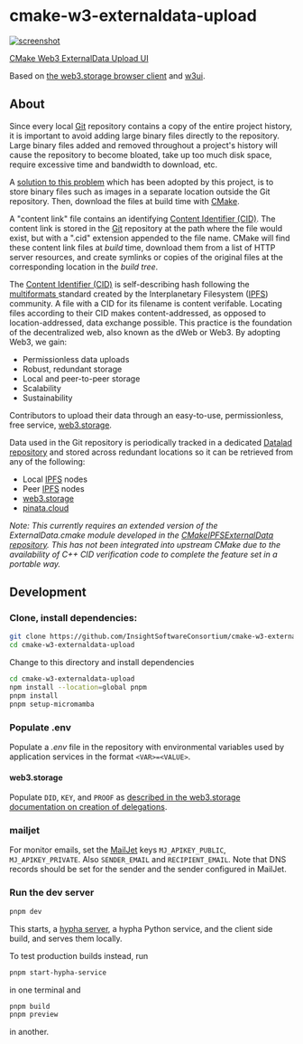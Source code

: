 # cmake-w3-externaldata-upload

[![screenshot](./screenshot.png)](https://cmake-w3-externaldata-upload.on.fleek.co/)

[CMake Web3 ExternalData Upload UI](https://cmake-w3-externaldata-upload.on.fleek.co/)

Based on [the web3.storage browser client](https://web3.storage/docs/reference/js-client-library/#store-files) and [w3ui](https://github.com/web3-storage/w3ui).

## About

Since every local [Git](https://git-scm.com/) repository contains a copy
of the entire project history, it is important to avoid adding large
binary files directly to the repository. Large binary files added and
removed throughout a project\'s history will cause the repository to
become bloated, take up too much disk space, require excessive time and
bandwidth to download, etc.

A [solution to this
problem](https://blog.kitware.com/cmake-externaldata-using-large-files-with-distributed-version-control/)
which has been adopted by this project, is to store binary files such as
images in a separate location outside the Git repository. Then, download
the files at build time with [CMake](https://cmake.org/).

A \"content link\" file contains an identifying [Content Identifier
(CID)](https://proto.school/anatomy-of-a-cid). The content link is
stored in the [Git](https://git-scm.com/) repository at the path where
the file would exist, but with a \".cid\" extension appended to the file
name. CMake will find these content link files at *build* time, download
them from a list of HTTP server resources, and create symlinks or copies of
the original files at the corresponding location in the *build tree*.

The [Content Identifier (CID)](https://proto.school/anatomy-of-a-cid) is
self-describing hash following the [multiformats
](https://multiformats.io/) standard created by the Interplanetary
Filesystem ([IPFS](https://ipfs.io/)) community. A file with a CID for
its filename is content verifable. Locating files according to their CID
makes content-addressed, as opposed to location-addressed, data exchange
possible. This practice is the foundation of the decentralized web, also
known as the dWeb or Web3. By adopting Web3, we gain:

-   Permissionless data uploads
-   Robust, redundant storage
-   Local and peer-to-peer storage
-   Scalability
-   Sustainability

Contributors to upload their data through an easy-to-use,
permissionless, free service, [web3.storage](https://web3.storage/).

Data used in the Git repository is periodically tracked in a
dedicated [Datalad
repository](https://datalad.org)
and stored across redundant locations so it can be retrieved from any of
the following:

-   Local [IPFS](https://ipfs.io/) nodes
-   Peer [IPFS](https://ipfs.io/) nodes
-   [web3.storage](https://web3.storage/)
-   [pinata.cloud](https://pinata.cloud)

*Note: This currently requires an extended version of the ExternalData.cmake module developed in the [CMakeIPFSExternalData repository](https://github.com/InsightSoftwareConsortium/CMakeIPFSExternalData). This has not been integrated into upstream CMake due to the availability of C++ CID verification code to complete the feature set in a
portable way.* 

## Development

### Clone, install dependencies:

```sh
git clone https://github.com/InsightSoftwareConsortium/cmake-w3-externaldata-upload
cd cmake-w3-externaldata-upload
```

Change to this directory and install dependencies

```sh
cd cmake-w3-externaldata-upload
npm install --location=global pnpm
pnpm install
pnpm setup-micromamba
```

### Populate .env

Populate a *.env* file in the repository with environmental variables used by application services in the format `<VAR>=<VALUE>`.

#### web3.storage

Populate `DID`, `KEY`, and `PROOF` as [described in the web3.storage documentation on creation of delegations](https://web3.storage/docs/how-to/upload/#bring-your-own-delegations).

### mailjet

For monitor emails, set the [MailJet](https://mailjet.com) keys `MJ_APIKEY_PUBLIC`, `MJ_APIKEY_PRIVATE`. Also `SENDER_EMAIL` and `RECIPIENT_EMAIL`. Note that DNS records should be set for the sender and the sender configured in MailJet.

### Run the dev server

```sh
pnpm dev
```

This starts, a [hypha server](https://ha.amun.ai/#/), a hypha Python service, and the client side build, and serves them locally.

To test production builds instead, run

```sh
pnpm start-hypha-service
```

in one terminal and

```sh
pnpm build
pnpm preview
```

in another.